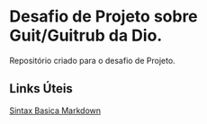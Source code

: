 # Desafio de Projeto sobre Guit/Guitrub da Dio.

Repositório criado para o desafio de Projeto.

## Links Úteis
[Sintax Basica Markdown](https://www.markdownguide.org/getting-started/)





